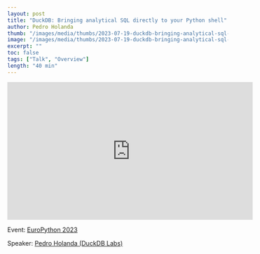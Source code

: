 ```yaml
---
layout: post
title: "DuckDB: Bringing analytical SQL directly to your Python shell"
author: Pedro Holanda
thumb: "/images/media/thumbs/2023-07-19-duckdb-bringing-analytical-sql-directly-to-your-python-shell.png"
image: "/images/media/thumbs/2023-07-19-duckdb-bringing-analytical-sql-directly-to-your-python-shell.png"
excerpt: ""
toc: false
tags: ["Talk", "Overview"]
length: "40 min"
---
```


<div class="video-container">
<iframe width="560" height="315" src="https://www.youtube-nocookie.com/embed/egN4TwVyJss?si=7nUCLymvtVwG51nc" title="YouTube video player" frameborder="0" allow="accelerometer; autoplay; clipboard-write; encrypted-media; gyroscope; picture-in-picture; web-share" referrerpolicy="strict-origin-when-cross-origin" allowfullscreen></iframe>
</div>

Event: [EuroPython 2023](https://ep2023.europython.eu/)

Speaker: [Pedro Holanda (DuckDB Labs)](https://www.pedroholanda.org/)
